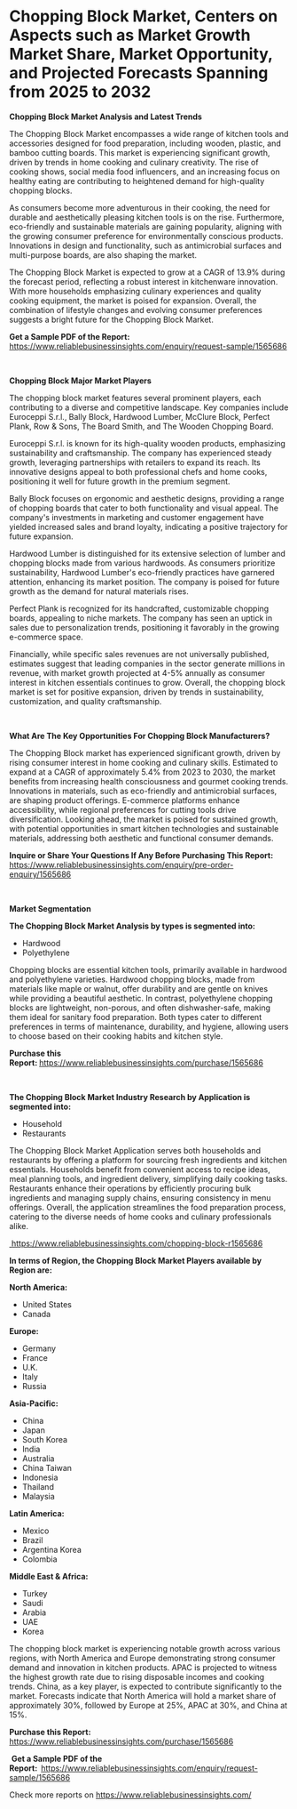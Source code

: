<p><h1>Chopping Block Market, Centers on Aspects such as Market Growth Market Share, Market Opportunity, and Projected Forecasts Spanning from 2025 to 2032</h1></p><p><strong>Chopping Block Market Analysis and Latest Trends</strong></p>
<p><p>The Chopping Block Market encompasses a wide range of kitchen tools and accessories designed for food preparation, including wooden, plastic, and bamboo cutting boards. This market is experiencing significant growth, driven by trends in home cooking and culinary creativity. The rise of cooking shows, social media food influencers, and an increasing focus on healthy eating are contributing to heightened demand for high-quality chopping blocks.</p><p>As consumers become more adventurous in their cooking, the need for durable and aesthetically pleasing kitchen tools is on the rise. Furthermore, eco-friendly and sustainable materials are gaining popularity, aligning with the growing consumer preference for environmentally conscious products. Innovations in design and functionality, such as antimicrobial surfaces and multi-purpose boards, are also shaping the market.</p><p>The Chopping Block Market is expected to grow at a CAGR of 13.9% during the forecast period, reflecting a robust interest in kitchenware innovation. With more households emphasizing culinary experiences and quality cooking equipment, the market is poised for expansion. Overall, the combination of lifestyle changes and evolving consumer preferences suggests a bright future for the Chopping Block Market.</p></p>
<p><strong>Get a Sample PDF of the Report:&nbsp;</strong> <a href="https://www.reliablebusinessinsights.com/enquiry/request-sample/1565686?utm_campaign=3439&utm_medium=2&utm_source=Github&utm_content=ia&utm_term=04042025&utm_id=chopping-block">https://www.reliablebusinessinsights.com/enquiry/request-sample/1565686</a></p>
<p>&nbsp;</p>
<p><strong>Chopping Block Major Market Players</strong></p>
<p><p>The chopping block market features several prominent players, each contributing to a diverse and competitive landscape. Key companies include Euroceppi S.r.l., Bally Block, Hardwood Lumber, McClure Block, Perfect Plank, Row & Sons, The Board Smith, and The Wooden Chopping Board. </p><p>Euroceppi S.r.l. is known for its high-quality wooden products, emphasizing sustainability and craftsmanship. The company has experienced steady growth, leveraging partnerships with retailers to expand its reach. Its innovative designs appeal to both professional chefs and home cooks, positioning it well for future growth in the premium segment.</p><p>Bally Block focuses on ergonomic and aesthetic designs, providing a range of chopping boards that cater to both functionality and visual appeal. The company's investments in marketing and customer engagement have yielded increased sales and brand loyalty, indicating a positive trajectory for future expansion.</p><p>Hardwood Lumber is distinguished for its extensive selection of lumber and chopping blocks made from various hardwoods. As consumers prioritize sustainability, Hardwood Lumber's eco-friendly practices have garnered attention, enhancing its market position. The company is poised for future growth as the demand for natural materials rises.</p><p>Perfect Plank is recognized for its handcrafted, customizable chopping boards, appealing to niche markets. The company has seen an uptick in sales due to personalization trends, positioning it favorably in the growing e-commerce space.</p><p>Financially, while specific sales revenues are not universally published, estimates suggest that leading companies in the sector generate millions in revenue, with market growth projected at 4-5% annually as consumer interest in kitchen essentials continues to grow. Overall, the chopping block market is set for positive expansion, driven by trends in sustainability, customization, and quality craftsmanship.</p></p>
<p>&nbsp;</p>
<p><strong>What Are The Key Opportunities For Chopping Block Manufacturers?</strong></p>
<p><p>The Chopping Block market has experienced significant growth, driven by rising consumer interest in home cooking and culinary skills. Estimated to expand at a CAGR of approximately 5.4% from 2023 to 2030, the market benefits from increasing health consciousness and gourmet cooking trends. Innovations in materials, such as eco-friendly and antimicrobial surfaces, are shaping product offerings. E-commerce platforms enhance accessibility, while regional preferences for cutting tools drive diversification. Looking ahead, the market is poised for sustained growth, with potential opportunities in smart kitchen technologies and sustainable materials, addressing both aesthetic and functional consumer demands.</p></p>
<p><strong>Inquire or Share Your Questions If Any Before Purchasing This Report:</strong> <a href="https://www.reliablebusinessinsights.com/enquiry/pre-order-enquiry/1565686?utm_campaign=3439&utm_medium=2&utm_source=Github&utm_content=ia&utm_term=04042025&utm_id=chopping-block">https://www.reliablebusinessinsights.com/enquiry/pre-order-enquiry/1565686</a></p>
<p>&nbsp;</p>
<p><strong>Market Segmentation</strong></p>
<p><strong>The Chopping Block Market Analysis by types is segmented into:</strong></p>
<p><ul><li>Hardwood</li><li>Polyethylene</li></ul></p>
<p><p>Chopping blocks are essential kitchen tools, primarily available in hardwood and polyethylene varieties. Hardwood chopping blocks, made from materials like maple or walnut, offer durability and are gentle on knives while providing a beautiful aesthetic. In contrast, polyethylene chopping blocks are lightweight, non-porous, and often dishwasher-safe, making them ideal for sanitary food preparation. Both types cater to different preferences in terms of maintenance, durability, and hygiene, allowing users to choose based on their cooking habits and kitchen style.</p></p>
<p><strong>Purchase this Report:&nbsp;</strong><a href="https://www.reliablebusinessinsights.com/purchase/1565686?utm_campaign=3439&utm_medium=2&utm_source=Github&utm_content=ia&utm_term=04042025&utm_id=chopping-block">https://www.reliablebusinessinsights.com/purchase/1565686</a></p>
<p>&nbsp;</p>
<p><strong>The Chopping Block Market Industry Research by Application is segmented into:</strong></p>
<p><ul><li>Household</li><li>Restaurants</li></ul></p>
<p><p>The Chopping Block Market Application serves both households and restaurants by offering a platform for sourcing fresh ingredients and kitchen essentials. Households benefit from convenient access to recipe ideas, meal planning tools, and ingredient delivery, simplifying daily cooking tasks. Restaurants enhance their operations by efficiently procuring bulk ingredients and managing supply chains, ensuring consistency in menu offerings. Overall, the application streamlines the food preparation process, catering to the diverse needs of home cooks and culinary professionals alike.</p></p>
<p><a href="https://www.reliablebusinessinsights.com/chopping-block-r1565686?utm_campaign=3439&utm_medium=2&utm_source=Github&utm_content=ia&utm_term=04042025&utm_id=chopping-block">&nbsp;https://www.reliablebusinessinsights.com/chopping-block-r1565686</a></p>
<p><strong>In terms of Region, the Chopping Block Market Players available by Region are:</strong></p>
<p>
    <p> <strong> North America: </strong>
        <ul>
            <li>United States</li>
            <li>Canada</li>
        </ul>
        </p> 
    <p> <strong> Europe: </strong>
        <ul>
            <li>Germany</li>
            <li>France</li>
            <li>U.K.</li>
            <li>Italy</li>
            <li>Russia</li>
        </ul>
        </p> 
    <p> <strong> Asia-Pacific: </strong>
        <ul>
            <li>China</li>
            <li>Japan</li>
            <li>South Korea</li>
            <li>India</li>
            <li>Australia</li>
            <li>China Taiwan</li>
            <li>Indonesia</li>
            <li>Thailand</li>
            <li>Malaysia</li>
        </ul>
        </p> 
    <p> <strong> Latin America: </strong>
        <ul>
            <li>Mexico</li>
            <li>Brazil</li>
            <li>Argentina Korea</li>
            <li>Colombia</li>
        </ul>
        </p> 
    <p> <strong> Middle East & Africa: </strong>
        <ul>
            <li>Turkey</li>
            <li>Saudi</li>
            <li>Arabia</li>
            <li>UAE</li>
            <li>Korea</li>
        </ul>
    </p>
    </p>
<p><p>The chopping block market is experiencing notable growth across various regions, with North America and Europe demonstrating strong consumer demand and innovation in kitchen products. APAC is projected to witness the highest growth rate due to rising disposable incomes and cooking trends. China, as a key player, is expected to contribute significantly to the market. Forecasts indicate that North America will hold a market share of approximately 30%, followed by Europe at 25%, APAC at 30%, and China at 15%.</p></p>
<p><strong>Purchase this Report: </strong><a href="https://www.reliablebusinessinsights.com/purchase/1565686?utm_campaign=3439&utm_medium=2&utm_source=Github&utm_content=ia&utm_term=04042025&utm_id=chopping-block">https://www.reliablebusinessinsights.com/purchase/1565686</a></p>
<p>&nbsp;<strong>Get a Sample PDF of the Report:&nbsp;&nbsp;</strong><a href="https://www.reliablebusinessinsights.com/enquiry/request-sample/1565686?utm_campaign=3439&utm_medium=2&utm_source=Github&utm_content=ia&utm_term=04042025&utm_id=chopping-block">https://www.reliablebusinessinsights.com/enquiry/request-sample/1565686</a></p>
<p><strong></strong></p>
<p>Check more reports on <a href="https://www.reliablebusinessinsights.com/?utm_campaign=3439&utm_medium=2&utm_source=Github&utm_content=ia&utm_term=04042025&utm_id=chopping-block">https://www.reliablebusinessinsights.com/</a></p>